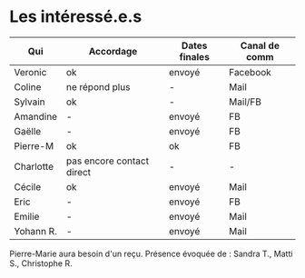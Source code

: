 # Les intéressé.e.s

| Qui       | Accordage | Dates finales | Canal de comm |
|-----------|-----------|---------------|---------------|
| Veronic   | ok | envoyé | Facebook |
| Coline    | ne répond plus | - | Mail |
| Sylvain   | ok | - | Mail/FB |
| Amandine  | - | envoyé | FB |
| Gaëlle    | - | envoyé | FB |
| Pierre-M  | ok | ok | FB |
| Charlotte | pas encore contact direct | - | - |
| Cécile    | ok | envoyé | Mail |
| Eric      | - | envoyé | FB |
| Emilie    | - | envoyé | Mail |
| Yohann R.  | - | envoyé | Mail |

Pierre-Marie aura besoin d'un reçu.
Présence évoquée de : Sandra T., Matti S., Christophe R.
